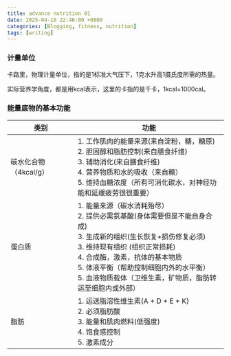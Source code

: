 ```yaml
---
title: advance nutrition 01
date: 2025-04-16 22:46:00 +0800
categories: [Blogging, fitness, nutrition]
tags: [writing]
---
```


### 计量单位

卡路里，物理计量单位，指的是1标准大气压下，1克水升高1摄氏度所需的热量。

实际营养学角度，都是用kcal表示，这里的卡指的是千卡，1kcal=1000cal。

### 能量底物的基本功能

| 类别                  | 功能                                                                                                                                                                                                                                                                                                          |
| --------------------- | ------------------------------------------------------------------------------------------------------------------------------------------------------------------------------------------------------------------------------------------------------------------------------------------------------------- |
| 碳水化合物（4kcal/g） | 1. 工作肌肉的能量来源(来自淀粉，糖，糖原) <br> 2. 胆固醇和脂肪控制(来自膳食纤维)<br> 3. 辅助消化(来自膳食纤维) <br> 4. 营养物质和水的吸收（来自糖）<br> 5. 维持血糖浓度（所有可消化碳水，对神经功能和延缓疲劳很很重要）                                                                                       |
| 蛋白质                | 1. 能量来源（碳水消耗殆尽）<br> 2. 提供必需氨基酸(身体需要但是不能自身合成) <br> 3. 生成新的组织(生长恢复+损伤修复必须) <br> 3. 维持现有组织 (组织正常损耗) <br> 4. 合成酶，激素，抗体的基本物质 <br> 5. 体液平衡（帮助控制细胞内外的水平衡）<br> 5. 血液物质载体（卫维生素，矿物质，脂肪转运至细胞内或外部） |
| 脂肪                  | 1. 运送脂溶性维生素(A + D + E + K) <br> 2. 必须脂肪酸 <br> 3. 能量和肌肉燃料(低强度) <br> 4. 饱食感控制  <br> 5. 激素成分                                                                                                                                                                                     |
